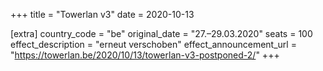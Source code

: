 +++
title = "Towerlan v3"
date = 2020-10-13

[extra]
country_code = "be"
original_date = "27.–29.03.2020"
seats = 100
effect_description = "erneut verschoben"
effect_announcement_url = "https://towerlan.be/2020/10/13/towerlan-v3-postponed-2/"
+++
